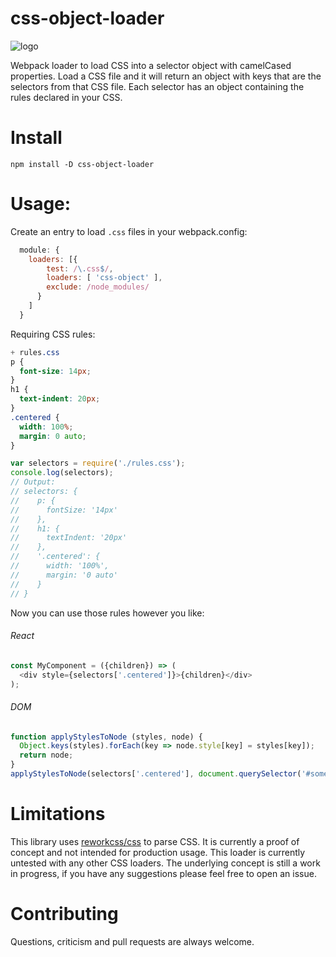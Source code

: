 # css-object-loader

![logo](http://i.imgur.com/PXYAzQE.png "CSS Object Loader")

Webpack loader to load CSS into a selector object with camelCased properties. Load a CSS file and it will return an object with keys that are the selectors from that CSS file. Each selector has an object containing the rules declared in your CSS.

# Install

`npm install -D css-object-loader`

# Usage:

Create an entry to load `.css` files in your webpack.config:

```js
  module: {
    loaders: [{
        test: /\.css$/,
        loaders: [ 'css-object' ],
        exclude: /node_modules/
      }
    ]
  }
```

Requiring CSS rules:

```css
+ rules.css
p {
  font-size: 14px;
}
h1 {
  text-indent: 20px;
}
.centered {
  width: 100%;
  margin: 0 auto;
}
```

```js
var selectors = require('./rules.css');
console.log(selectors);
// Output:
// selectors: {
//    p: {
//      fontSize: '14px'
//    },
//    h1: {
//      textIndent: '20px'
//    },
//    '.centered': {
//      width: '100%',
//      margin: '0 auto'
//    }
// }
```

Now you can use those rules however you like:
###### React
```js
const MyComponent = ({children}) => (
  <div style={selectors['.centered']}>{children}</div>
);
```

###### DOM
```js
function applyStylesToNode (styles, node) {
  Object.keys(styles).forEach(key => node.style[key] = styles[key]);
  return node;
}
applyStylesToNode(selectors['.centered'], document.querySelector('#some-div'));
```

# Limitations

This library uses [reworkcss/css](https://github.com/reworkcss/css) to parse CSS. It is currently a proof of concept and not intended for production usage. This loader is currently untested with any other CSS loaders. The underlying concept is still a work in progress, if you have any suggestions please feel free to open an issue.

# Contributing

Questions, criticism and pull requests are always welcome.
